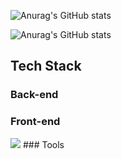 ![Anurag's GitHub stats](https://github-readme-stats.vercel.app/api?username=hyeonjeong9911&theme=shadow_blue&show_icons=true)

![Anurag's GitHub stats](https://github-readme-stats.vercel.app/api?username=hyeonjeong9911&theme=swift&show_icons=true)


## Tech Stack
### Back-end

### Front-end
<img src="https://img.shields.io/badge/Python-3776AB?style=for-the-badge&logo=Python&logoColor=white">
### Tools
